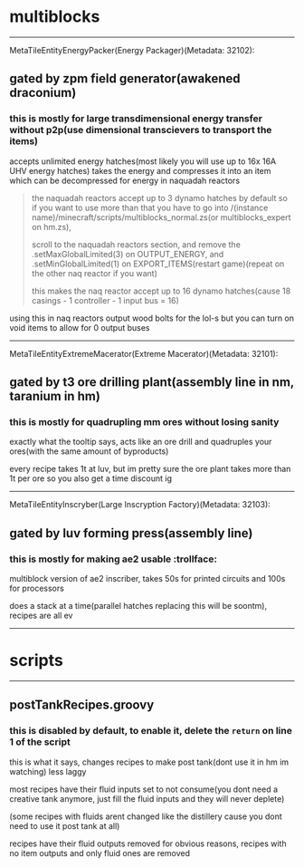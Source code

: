 # multiblocks

---
MetaTileEntityEnergyPacker(Energy Packager)(Metadata: 32102):
## gated by zpm field generator(awakened draconium)
### this is mostly for large transdimensional energy transfer without p2p(use dimensional transcievers to transport the items)
accepts unlimited energy hatches(most likely you will use up to 16x 16A UHV energy hatches)
takes the energy and compresses it into an item which can be decompressed for energy in naquadah reactors
> the naquadah reactors accept up to 3 dynamo hatches by default so if you want to use more than that you have to go into /(instance name)/minecraft/scripts/multiblocks_normal.zs(or multiblocks_expert on hm.zs),
>
> scroll to the naquadah reactors section, and remove the .setMaxGlobalLimited(3) on OUTPUT_ENERGY, and .setMinGlobalLimited(1) on EXPORT_ITEMS(restart game)(repeat on the other naq reactor if you want)
>
> this makes the naq reactor accept up to 16 dynamo hatches(cause 18 casings - 1 controller - 1 input bus = 16)

using this in naq reactors output wood bolts for the lol-s but you can turn on void items to allow for 0 output buses

---
MetaTileEntityExtremeMacerator(Extreme Macerator)(Metadata: 32101):
## gated by t3 ore drilling plant(assembly line in nm, taranium in hm)

### this is mostly for quadrupling mm ores without losing sanity
exactly what the tooltip says, acts like an ore drill and quadruples your ores(with the same amount of byproducts)

every recipe takes 1t at luv, but im pretty sure the ore plant takes more than 1t per ore so you also get a time discount ig


---
MetaTileEntityInscryber(Large Inscryption Factory)(Metadata: 32103):
## gated by luv forming press(assembly line)
### this is mostly for making ae2 usable :trollface:
multiblock version of ae2 inscriber, takes 50s for printed circuits and 100s for processors

does a stack at a time(parallel hatches replacing this will be soontm), recipes are all ev

---

# scripts

---

## postTankRecipes.groovy
### this is disabled by default, to enable it, delete the ```return``` on line 1 of the script

this is what it says, changes recipes to make post tank(dont use it in hm im watching) less laggy

most recipes have their fluid inputs set to not consume(you dont need a creative tank anymore, just fill the fluid inputs and they will never deplete)

(some recipes with fluids arent changed like the distillery cause you dont need to use it post tank at all)

recipes have their fluid outputs removed for obvious reasons, recipes with no item outputs and only fluid ones are removed
